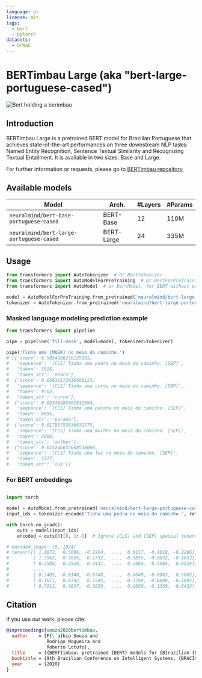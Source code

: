 ```yaml
---
language: pt
license: mit
tags:
  - bert
  - pytorch
datasets:
  - brWaC
---
```


# BERTimbau Large (aka "bert-large-portuguese-cased")

![Bert holding a berimbau](https://imgur.com/JZ7Hynh.jpg)

## Introduction

BERTimbau Large is a pretrained BERT model for Brazilian Portuguese that achieves state-of-the-art performances on three downstream NLP tasks: Named Entity Recognition, Sentence Textual Similarity and Recognizing Textual Entailment. It is available in two sizes: Base and Large.

For further information or requests, please go to [BERTimbau repository](https://github.com/neuralmind-ai/portuguese-bert/).

## Available models

| Model                                    | Arch.      | #Layers | #Params |
| ---------------------------------------- | ---------- | ------- | ------- |
| `neuralmind/bert-base-portuguese-cased`  | BERT-Base  | 12      | 110M    |
| `neuralmind/bert-large-portuguese-cased` | BERT-Large | 24      | 335M    |

## Usage

```python
from transformers import AutoTokenizer  # Or BertTokenizer
from transformers import AutoModelForPreTraining  # Or BertForPreTraining for loading pretraining heads
from transformers import AutoModel  # or BertModel, for BERT without pretraining heads

model = AutoModelForPreTraining.from_pretrained('neuralmind/bert-large-portuguese-cased')
tokenizer = AutoTokenizer.from_pretrained('neuralmind/bert-large-portuguese-cased', do_lower_case=False)
```

### Masked language modeling prediction example

```python
from transformers import pipeline

pipe = pipeline('fill-mask', model=model, tokenizer=tokenizer)

pipe('Tinha uma [MASK] no meio do caminho.')
# [{'score': 0.5054386258125305,
#   'sequence': '[CLS] Tinha uma pedra no meio do caminho. [SEP]',
#   'token': 5028,
#   'token_str': 'pedra'},
#  {'score': 0.05616172030568123,
#   'sequence': '[CLS] Tinha uma curva no meio do caminho. [SEP]',
#   'token': 9562,
#   'token_str': 'curva'},
#  {'score': 0.02348282001912594,
#   'sequence': '[CLS] Tinha uma parada no meio do caminho. [SEP]',
#   'token': 6655,
#   'token_str': 'parada'},
#  {'score': 0.01795753836631775,
#   'sequence': '[CLS] Tinha uma mulher no meio do caminho. [SEP]',
#   'token': 2606,
#   'token_str': 'mulher'},
#  {'score': 0.015246033668518066,
#   'sequence': '[CLS] Tinha uma luz no meio do caminho. [SEP]',
#   'token': 3377,
#   'token_str': 'luz'}]

```

### For BERT embeddings

```python

import torch

model = AutoModel.from_pretrained('neuralmind/bert-large-portuguese-cased')
input_ids = tokenizer.encode('Tinha uma pedra no meio do caminho.', return_tensors='pt')

with torch.no_grad():
    outs = model(input_ids)
    encoded = outs[0][0, 1:-1]  # Ignore [CLS] and [SEP] special tokens

# encoded.shape: (8, 1024)
# tensor([[ 1.1872,  0.5606, -0.2264,  ...,  0.0117, -0.1618, -0.2286],
#         [ 1.3562,  0.1026,  0.1732,  ..., -0.3855, -0.0832, -0.1052],
#         [ 0.2988,  0.2528,  0.4431,  ...,  0.2684, -0.5584,  0.6524],
#         ...,
#         [ 0.3405, -0.0140, -0.0748,  ...,  0.6649, -0.8983,  0.5802],
#         [ 0.1011,  0.8782,  0.1545,  ..., -0.1768, -0.8880, -0.1095],
#         [ 0.7912,  0.9637, -0.3859,  ...,  0.2050, -0.1350,  0.0432]])
```

## Citation

If you use our work, please cite:

```bibtex
@inproceedings{souza2020bertimbau,
  author    = {F{\'a}bio Souza and
               Rodrigo Nogueira and
               Roberto Lotufo},
  title     = {{BERT}imbau: pretrained {BERT} models for {B}razilian {P}ortuguese},
  booktitle = {9th Brazilian Conference on Intelligent Systems, {BRACIS}, Rio Grande do Sul, Brazil, October 20-23 (to appear)},
  year      = {2020}
}
```
